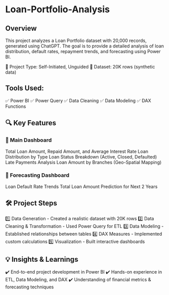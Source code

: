 # Loan-Portfolio-Analysis

## Overview

This project analyzes a Loan Portfolio dataset with 20,000 records, generated using ChatGPT. The goal is to provide a detailed analysis of loan distribution, default rates, repayment trends, and forecasting using Power BI.

🔹 Project Type: Self-Initiated, Unguided
🔹 Dataset: 20K rows (synthetic data)

## Tools Used:
✅ Power BI
✅ Power Query
✅ Data Cleaning
✅ Data Modeling
✅ DAX Functions

## 🔍 Key Features

### 📌 Main Dashboard

Total Loan Amount, Repaid Amount, and Average Interest Rate
Loan Distribution by Type
Loan Status Breakdown (Active, Closed, Defaulted)
Late Payments Analysis
Loan Amount by Branches (Geo-Spatial Mapping)

### 📌 Forecasting Dashboard

Loan Default Rate Trends
Total Loan Amount Prediction for Next 2 Years

## 🛠️ Project Steps

1️⃣ Data Generation - Created a realistic dataset with 20K rows
2️⃣ Data Cleaning & Transformation - Used Power Query for ETL
3️⃣ Data Modeling - Established relationships between tables
4️⃣ DAX Measures - Implemented custom calculations
5️⃣ Visualization - Built interactive dashboards

## 💡 Insights & Learnings

✔️ End-to-end project development in Power BI
✔️ Hands-on experience in ETL, Data Modeling, and DAX
✔️ Understanding of financial metrics & forecasting techniques
